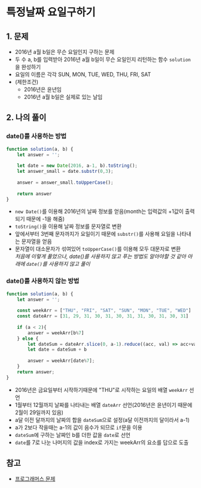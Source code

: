  # 특정날짜 요일구하기
 ## 1. 문제
 - 2016년 a월 b일은 무슨 요일인지 구하는 문제
 - 두 수 a, b를 입력받아 2016년 a월 b일이 무슨 요일인지 리턴하는 함수 ```solution```을 완성하기
 - 요일의 이름은 각각 SUN, MON, TUE, WED, THU, FRI, SAT
 - (제한조건)
     - 2016년은 윤년임
     - 2016년 a월 b일은 실제로 있는 날임


## 2. 나의 풀이
### date()를 사용하는 방법
```javascript
function solution(a, b) {
    let answer = '';
    
    let date = new Date(2016, a-1, b).toString();
    let answer_small = date.substr(0,3);
 
    answer = answer_small.toUpperCase();
    
    return answer
}
```
- ```new Date()```를 이용해 2016년의 날짜 정보를 얻음(month는 입력값의 +1값이 출력되기 때문에 -1을 해줌)
- ```toString()```을 이용해 날짜 정보를 문자열로 변환
- 앞에서부터 3번째 문자까지가 요일이기 때문에 ```substr()```를 사용해 요일을 나타내는 문자열을 얻음
- 문자열이 대소문자가 섞여있어 ```toUpperCase()```를 이용해 모두 대문자로 변환 <br>
*처음에 이렇게 풀었으나, date()를 사용하지 않고 푸는 방법도 알아야할 것 같아 아래에 ```date()```를 사용하지 않고 풀이*

### date()를 사용하지 않는 방법
```javascript
function solution(a, b) {
    let answer = '';
    
    const weekArr = ["THU", "FRI", "SAT", "SUN", "MON", "TUE", "WED"]
    const dateArr = [31, 29, 31, 30, 31, 30, 31, 31, 30, 31, 30, 31]
    
    if (a < 2){
        answer = weekArr[b%7]
    } else {
        let dateSum = dateArr.slice(0, a-1).reduce((acc, val) => acc+val);
        let date = dateSum + b
        
        answer = weekArr[date%7];
    }
    return answer;
}
```
- 2016년은 금요일부터 시작하기때문에 "THU"로 시작하는 요일의 배열 ```weekArr``` 선언
- 1월부터 12월까지 날짜를 나타내는 배열 ```dateArr``` 선언(2016년은 윤년이기 때문에 2월이 29일까지 있음)
- a달 이전 달까지의 날짜의 합을 ```dateSum```으로 설정(a달 이전까지의 달이라서 a-1)
- a가 2보다 작을때는 a-1의 값이 음수가 되므로 ```if```문을 이용
- ```dateSum```에 구하는 날짜인 b를 더한 값을 ```date```로 선언
- ```date```를 7로 나눈 나머지의 값을 index로 가지는 weekArr의 요소를 답으로 도출

## 참고
- [프로그래머스 문제](https://programmers.co.kr/learn/courses/30/lessons/12901)

